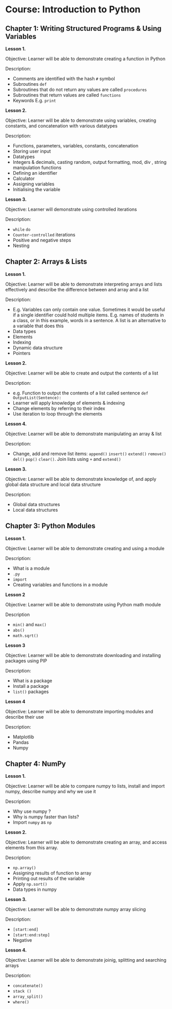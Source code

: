 Course: Introduction to Python
================================

Chapter 1: Writing Structured Programs & Using Variables
-------------------------------------------------------

**Lesson 1.**

Objective: 
Learner will be able to demonstrate creating a function in Python 

Description:

* Comments are identified with the hash `#` symbol
* Subroutines `def`
* Subroutines that do not return any values are called `procedures`
* Subroutines that return values are called `functions` 
* Keywords E.g. `print` 

**Lesson 2.**

Objective:
Learner will be able to demonstrate using variables, creating constants, and concatenation with various datatypes

Description:

* Functions, parameters, variables, constants, concatenation 
* Storing user input
* Datatypes 
* Integers & decimals, casting random, output formatting, mod, div , string manipulation functions
* Defining an identifier 
* Calculator
* Assigning variables  
* Initialising the variable


**Lesson 3.**

Objective: 
Learner will demonstrate using controlled iterations

Description:

* `while` `do`
* `Counter-controlled` iterations
* Positive and negative steps
* Nesting



Chapter 2: Arrays & Lists
-----------------------------------

**Lesson 1.**

Objective:
Learner will be able to demonstrate interpreting arrays and lists effectively and describe the difference between and array and a list

Description:

* E.g. Variables can only contain one value. Sometimes it would be useful if a single identifier could hold multiple items. E.g. names of students in a class, or in this example, words in a sentence. A list is an alternative to a variable that does this
* Data types
* Elements
* Indexing
* Dynamic data structure
* Pointers

**Lesson 2.**

Objective:
Learner will be able to create and output the contents of a list 

Description:

* e.g. Function to output the contents of a list called sentence `def OutputList(Sentence):`
* Learner will apply knowledge of elements & indexing
* Change elements by referring to their index
* Use iteration to loop through the elements

**Lesson 4.**

Objective:
Learner will be able to demonstrate manipulating an array & list

Description:

* Change, add and remove list items: `append()` `insert()` `extend()` `remove()` `del()` `pop()` `clear()`. Join lists using `+` and `extend()`

**Lesson 3.**

Objective:
Learner will be able to demonstrate knowledge of, and apply global data structure and local data structure 

Description:

* Global data structures 
* Local data structures 





Chapter 3: Python Modules
------------------------------------------------

**Lesson 1.**

Objective:
Learner will be able to demonstrate creating and using a module

Description:

* What is a module
* `.py`
* `import`
* Creating variables and functions in a module

**Lesson 2**

Objective:
Learner will be able to demonstrate using Python math module

Description

* `min()` and `max()`
* `abs()`
* `math.sqrt()`

**Lesson 3**

Objective:
Learner will be able to demonstrate downloading and installing packages using PIP

Description:

* What is a package
* Install a package
* `list()` packages


**Lesson 4**

Objective:
Learner will be able to demonstrate importing modules and describe their use 

Description:

* Matplotlib
* Pandas
* Numpy




Chapter 4: NumPy
----------------------------------------------

**Lesson 1.**

Objective:
Learner will be able to compare numpy to lists, install and import numpy, describe numpy and why we use it

Description:

* Why use numpy ?
* Why is numpy faster than lists?
* Import `numpy` as `np`

**Lesson 2.**

Objective:
Learner will be able to demonstrate creating an array, and access elements from this array. 

Description:

* `np.array()` 
* Assigning results of function to array
* Printing out results of the variable
* Apply `np.sort()`
* Data types in numpy 

**Lesson 3.**

Objective:
Learner will be able to demonstrate numpy array slicing

Description:
* `[start:end]`
* `[start:end:step]`
* Negative

**Lesson 4.**

Objective:
Learner will be able to demonstrate joinig, splitting and searching arrays

Description:

* `concatenate()`
* `stack ()`
* `array_split()`
* `where()`
 


